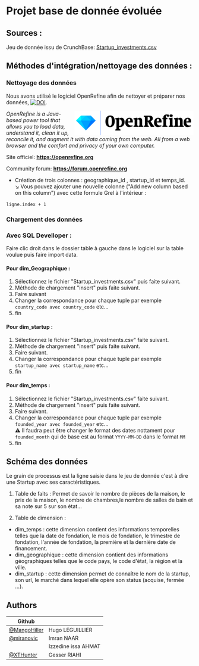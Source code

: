 # Projet base de donnée évoluée

## Sources : 
Jeu de donnée issu de CrunchBase:
[Startup_investments.csv](https://data.world/datanerd/startup-venture-funding) 

## Méthodes d'intégration/nettoyage des données :
### Nettoyage des données
Nous avons utilisé le logiciel OpenRefine afin de nettoyer et préparer nos données, [![DOI](https://zenodo.org/badge/6220644.svg)](https://zenodo.org/badge/latestdoi/6220644).

[<img src="https://github.com/OpenRefine/OpenRefine/blob/master/graphics/icon/open-refine-320px.png" align="right">](https://openrefine.org)

*OpenRefine is a Java-based power tool that allows you to load data, understand it,
clean it up, reconcile it, and augment it with data coming from
the web. All from a web browser and the comfort and privacy of your own computer.*

Site officiel: **https://openrefine.org**

Community forum: **https://forum.openrefine.org**

* Création de trois colonnes : geographique_id , startup_id et temps_id.  
:arrow_lower_right: Vous pouvez ajouter une nouvelle colonne ("Add new column based on this column") avec cette formule Grel à l'intérieur :
```grel
ligne.index + 1
```


### Chargement des données
### Avec SQL Develloper :
Faire clic droit dans le dossier table à gauche dans le logiciel sur la table voulue puis faire import data.
#### Pour dim_Geographique :
1. Sélectionnez le fichier "Startup_investments.csv" puis faite suivant.
2. Méthode de chargement "insert" puis faite suivant.
3. Faire suivant
4. Changer la correspondance pour chaque tuple par exemple ```country_code avec country_code``` etc...
5. fin
#### Pour dim_startup :
1. Sélectionnez le fichier "Startup_investments.csv" faite suivant.
2. Méthode de chargement "insert" puis faite suivant.
3. Faire suivant.
4. Changer la correspondance pour chaque tuple par exemple ```startup_name avec startup_name``` etc...
5. fin
#### Pour dim_temps :
1. Sélectionnez le fichier "Startup_investments.csv" faite suivant.
2. Méthode de chargement "insert" puis faite suivant.
3. Faire suivant.
4. Changer la correspondance pour chaque tuple par exemple ```founded_year avec founded_year``` etc...  
 :warning:	 Il faudra peut être changer le format des dates nottament pour ```founded_month``` qui de base est au format ```YYYY-MM-DD``` dans le format ```MM```
5. fin

## Schéma des données

Le grain de processus est la ligne saisie dans le jeu de donnée c'est à dire une Startup avec ses caractéristiques.

1. Table de faits :
Permet de savoir le nombre de pièces de la maison, le prix de la maison, le nombre de chambres,le nombre de salles de bain et sa note sur 5 sur son état...

2. Table de dimension :
* dim_temps : cette dimension contient des informations temporelles telles que la date de fondation, le mois de fondation, le trimestre de fondation, l'année de fondation, la première et la dernière date de financement. 
* dim_geographique : cette dimension contient des informations géographiques telles que le code pays, le code d'état, la région et la ville. 
* dim_startup : cette dimension permet de connaître le nom de la startup, son url, le marché dans lequel elle opère son status (acquise, fermée ...).


## Authors

|     Github                                         |                  |
| -------------------------------------------------- | ---------------- |
| [@MangoHiller](https://github.com/MangoHiller)     | Hugo LEGUILLIER  |
| [@miranovic](https://github.com/miranovic)         | Imran NAAR       |
|                                                    | Izzedine issa AHMAT|
| [@XTHunter](https://github.com/XTHunter)           | Gesser RIAHI     |
